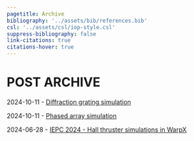 ```yaml
---
pagetitle: Archive
bibliography: '../assets/bib/references.bib'
csl: '../assets/csl/iop-style.csl'
suppress-bibliography: false
link-citations: true
citations-hover: true
---
```


# POST ARCHIVE

2024-10-11 - [Diffraction grating simulation](/p/advanced-diffraction-sim)

2024-10-11 - [Phased array simulation](/p/phased-array)

2024-06-28 - [IEPC 2024 - Hall thruster simulations in WarpX](/content/iepc-2024)
